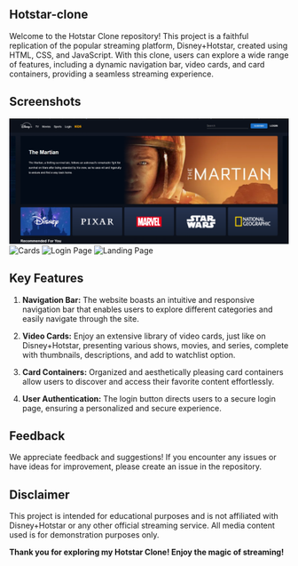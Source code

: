 ## Hotstar-clone
Welcome to the Hotstar Clone repository! This project is a faithful replication of the popular streaming platform, Disney+Hotstar, created using HTML, CSS, and JavaScript. With this clone, users can explore a wide range of features, including a dynamic navigation bar, video cards, and card containers, providing a seamless streaming experience.

## Screenshots
![Landing Page](https://github.com/Amruta7203/Hotstar-clone/blob/main/Screenshot%201.png)
![Cards]((https://github.com/Amruta7203/Hotstar-clone/blob/main/Screenshot%202.png))
![Login Page]((https://github.com/Amruta7203/Hotstar-clone/blob/main/Screenshot%203.png))
![Landing Page]((https://github.com/Amruta7203/Hotstar-clone/blob/main/Screenshot%204.png))

## Key Features

1. **Navigation Bar:** The website boasts an intuitive and responsive navigation bar that enables users to explore different categories and easily navigate through the site.

2. **Video Cards:** Enjoy an extensive library of video cards, just like on Disney+Hotstar, presenting various shows, movies, and series, complete with thumbnails, descriptions, and add to watchlist option.

3. **Card Containers:** Organized and aesthetically pleasing card containers allow users to discover and access their favorite content effortlessly.

4. **User Authentication:** The login button directs users to a secure login page, ensuring a personalized and secure experience.

## Feedback

We appreciate feedback and suggestions! If you encounter any issues or have ideas for improvement, please create an issue in the repository.

## Disclaimer

This project is intended for educational purposes and is not affiliated with Disney+Hotstar or any other official streaming service. All media content used is for demonstration purposes only.

**Thank you for exploring my Hotstar Clone! Enjoy the magic of streaming!**
